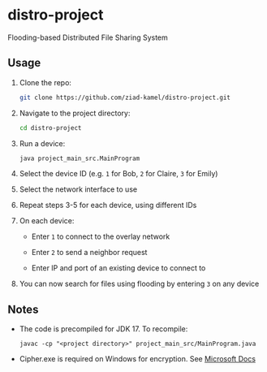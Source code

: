 # distro-project

Flooding-based Distributed File Sharing System

## Usage

1. Clone the repo:

    ```bash
    git clone https://github.com/ziad-kamel/distro-project.git
    ```

2. Navigate to the project directory:

    ```bash 
    cd distro-project
    ```

3. Run a device:

    ```bash
    java project_main_src.MainProgram
    ```

4. Select the device ID (e.g. `1` for Bob, `2` for Claire, `3` for Emily)

5. Select the network interface to use

6. Repeat steps 3-5 for each device, using different IDs

7. On each device:

    - Enter `1` to connect to the overlay network

    - Enter `2` to send a neighbor request

    - Enter IP and port of an existing device to connect to

8. You can now search for files using flooding by entering `3` on any device

## Notes

- The code is precompiled for JDK 17. To recompile:

    ```
    javac -cp "<project directory>" project_main_src/MainProgram.java 
    ```

- Cipher.exe is required on Windows for encryption. See [Microsoft Docs](https://support.microsoft.com/en-us/topic/cipher-exe-security-tool-for-the-encrypting-file-system-56c85edd-85cf-ac07-f2f7-ca2d35dab7e4)